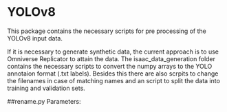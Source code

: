 # YOLOv8

This package contains the necessary scripts for pre processing of the YOLOv8 input data. 

If it is necessary to generate synthetic data, the current approach is to use Omniverse Replicator to attain the data. The isaac_data_generation folder contains the necessary scripts to convert the numpy arrays to the YOLO annotaion format (.txt labels). Besides this there are also scrpits to change the filenames in case of matching names and an script to split the data into training and validation sets.

##rename.py
Parameters:
